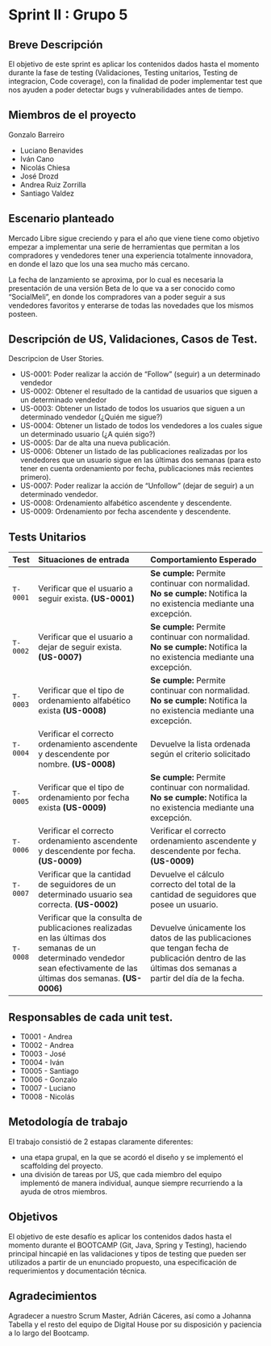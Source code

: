 
# Sprint II : Grupo 5

## Breve Descripción

El objetivo de este sprint es aplicar los contenidos dados hasta el momento durante la fase de testing (Validaciones, Testing unitarios, Testing de integracion, Code coverage), con la finalidad de poder implementar test que nos ayuden a poder detectar bugs y vulnerabilidades antes de tiempo.


## Miembros de el proyecto
 Gonzalo Barreiro
- Luciano Benavides
- Iván Cano
- Nicolás Chiesa
- José Drozd
- Andrea Ruiz Zorrilla
- Santiago Valdez

## Escenario planteado

Mercado Libre sigue creciendo y para el año que viene  tiene como objetivo empezar a implementar una serie de herramientas que permitan a los compradores y vendedores tener una experiencia totalmente innovadora, en donde el lazo que los una sea mucho más cercano.

La fecha de lanzamiento se aproxima, por lo cual es necesaria la presentación de una versión Beta de lo que va a ser conocido como “SocialMeli”, en donde los compradores van a poder seguir a sus vendedores favoritos y enterarse de todas las novedades que los mismos posteen.

## Descripción de US, Validaciones, Casos de Test.

Descripcion de User Stories.

* US-0001: Poder realizar la acción de “Follow” (seguir) a un determinado vendedor
* US-0002: Obtener el resultado de la cantidad de usuarios que siguen a un determinado vendedor
* US-0003: Obtener un listado de todos los usuarios que siguen a un determinado vendedor (¿Quién me sigue?)
* US-0004: Obtener un listado de todos los vendedores a los cuales sigue un determinado usuario (¿A quién sigo?)
* US-0005: Dar de alta una nueva publicación.
* US-0006: Obtener un listado de las publicaciones realizadas por los vendedores que un usuario sigue en las últimas dos semanas (para esto tener en cuenta ordenamiento por fecha, publicaciones más recientes primero).
* US-0007: Poder realizar la acción de “Unfollow” (dejar de seguir) a un determinado vendedor.
* US-0008: Ordenamiento alfabético ascendente y descendente.
* US-0009: Ordenamiento por fecha ascendente y descendente.

## Tests Unitarios

| Test      | Situaciones de entrada    | Comportamiento Esperado    |
| :-------- | :------------------------ | :------------------------- |
| `T-0001`  | Verificar que el usuario a seguir exista. **(US-0001)** | **Se cumple:** Permite continuar con normalidad. **No se cumple:** Notifica la no existencia mediante una excepción. |
| `T-0002`  | Verificar que el usuario a dejar de seguir exista. **(US-0007)** | **Se cumple:** Permite continuar con normalidad. **No se cumple:** Notifica la no existencia mediante una excepción. |
| `T-0003`  | Verificar que el tipo de ordenamiento alfabético exista **(US-0008)** | **Se cumple:** Permite continuar con normalidad. **No se cumple:** Notifica la no existencia mediante una excepción. |
| `T-0004`  | Verificar el correcto ordenamiento ascendente y descendente por nombre. **(US-0008)** | Devuelve la lista ordenada según el criterio solicitado |
| `T-0005`  | Verificar que el tipo de ordenamiento por fecha exista **(US-0009)** | **Se cumple:** Permite continuar con normalidad. **No se cumple:** Notifica la no existencia mediante una excepción. |
| `T-0006`  | Verificar el correcto ordenamiento ascendente y descendente por fecha. **(US-0009)** | Verificar el correcto ordenamiento ascendente y descendente por fecha. **(US-0009)** |
| `T-0007`  | Verificar que la cantidad de seguidores de un determinado usuario sea correcta. **(US-0002)** | Devuelve el cálculo correcto del total de la cantidad de seguidores que posee un usuario. |
| `T-0008`  | Verificar que la consulta de publicaciones realizadas en las últimas dos semanas de un determinado vendedor sean efectivamente de las últimas dos semanas. **(US-0006)** | Devuelve únicamente los datos de las publicaciones que tengan fecha de publicación dentro de las últimas dos semanas a partir del día de la fecha. |


## Responsables de cada unit test.
- T0001 - Andrea
- T0002 - Andrea
- T0003 - José
- T0004 - Iván
- T0005 - Santiago
- T0006 - Gonzalo
- T0007 - Luciano
- T0008 - Nicolás

## Metodología de trabajo

El trabajo consistió de 2 estapas claramente diferentes:
- una etapa grupal, en la que se acordó el diseño y se implementó el scaffolding del proyecto.
- una división de tareas por US, que cada miembro del equipo implementó de manera individual, aunque siempre recurriendo a la ayuda de otros miembros.

## Objetivos
El objetivo de este desafío es aplicar los contenidos dados hasta el momento durante el BOOTCAMP (Git, Java, Spring y Testing), haciendo principal hincapié en las validaciones y tipos de testing que pueden ser utilizados a partir de un enunciado propuesto, una especificación de requerimientos y documentación técnica.

## Agradecimientos
Agradecer a nuestro Scrum Master, Adrián Cáceres, así como a Johanna Tabella y el resto del equipo de Digital House por su disposición y paciencia a lo largo del Bootcamp.


